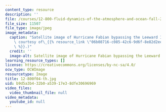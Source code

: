 ```yaml
---
content_type: resource
description: ''
file: /courses/12-800-fluid-dynamics-of-the-atmosphere-and-ocean-fall-2004/b9d5a3b432b0a53917e38dfe30696969_12-800f04-th.jpg
file_size: 11507
file_type: image/jpeg
image_metadata:
  caption: "Satellite image of Hurricane Fabian bypassing the Leeward Islands. (Image\
    \ courtesy of\_{{% resource_link \"06b08716-c085-42c6-9d6f-8e82d2eede31\" \"NOAA\"\
    \ %}}.)"
  credit: ''
  image-alt: Satellite image of Hurricane Fabian bypassing the Leeward Islands.
learning_resource_types: []
license: https://creativecommons.org/licenses/by-nc-sa/4.0/
ocw_type: OCWImage
resourcetype: Image
title: 12-800f04-th.jpg
uid: b9d5a3b4-32b0-a539-17e3-8dfe30696969
video_files:
  video_thumbnail_file: null
video_metadata:
  youtube_id: null
---
```

